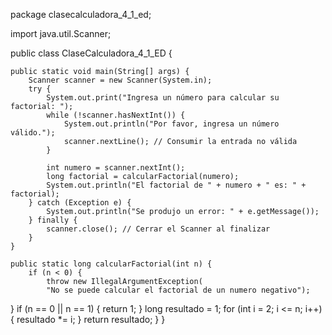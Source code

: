 package clasecalculadora_4_1_ed;

import java.util.Scanner;

public class ClaseCalculadora_4_1_ED {

    public static void main(String[] args) {
        Scanner scanner = new Scanner(System.in);
        try {
            System.out.print("Ingresa un número para calcular su factorial: ");
            while (!scanner.hasNextInt()) {
                System.out.println("Por favor, ingresa un número válido.");
                scanner.nextLine(); // Consumir la entrada no válida
            }

            int numero = scanner.nextInt();
            long factorial = calcularFactorial(numero);
            System.out.println("El factorial de " + numero + " es: " + factorial);
        } catch (Exception e) {
            System.out.println("Se produjo un error: " + e.getMessage());
        } finally {
            scanner.close(); // Cerrar el Scanner al finalizar
        }
    }

    public static long calcularFactorial(int n) {
        if (n < 0) {
            throw new IllegalArgumentException(
            "No se puede calcular el factorial de un numero negativo");
}
if (n == 0 || n == 1) {
            return 1;
        }
        long resultado = 1;
        for (int i = 2; i <= n; i++) {
            resultado *= i;
        }
        return resultado;
    }
}

